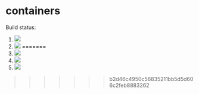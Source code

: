 # containers

Build status:

1. [![](https://github.com/agulati18/week08/workflows/tests-fibonacci/badge.svg)](https://github.com/agulati18/week08/actions?query=workflow%3Atests-fibonacci)
1. [![](https://github.com/agulati18/week08/workflows/tests-range/badge.svg)](https://github.com/agulati18/week08/actions?query=workflow%3Atests-range)
=======
1. [![](https://github.com/agulati18/containers/workflows/tests-fibonacci/badge.svg)](https://github.com/agulati18/containers/actions?query=workflow%3Atests-fibonacci)
1. [![](https://github.com/agulati18/containers/workflows/tests-range/badge.svg)](https://github.com/agulati18/containers/actions?query=workflow%3Atests-range)
1. [![](https://github.com/agulati18/containers/workflows/tests-unicode/badge.svg)](https://github.com/agulati18/containers/actions?query=workflow%3Atests-unicode)
>>>>>>> b2d46c4950c56835211bb5d5d606c2feb8883262

